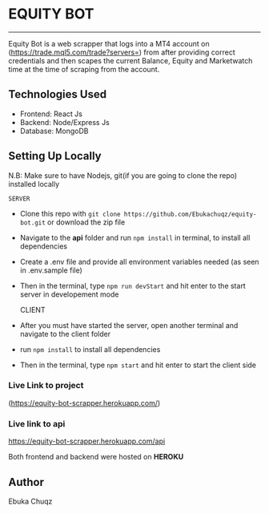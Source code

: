 # EQUITY BOT

---

Equity Bot is a web scrapper that logs into a MT4 account on (https://trade.mql5.com/trade?servers=) from after providing correct credentials and then scapes the current Balance, Equity and Marketwatch time at the time of scraping from the account.

## Technologies Used

- Frontend: React Js
- Backend: Node/Express Js
- Database: MongoDB

## Setting Up Locally

N.B: Make sure to have Nodejs, git(if you are going to clone the repo) installed locally

    SERVER

- Clone this repo with `git clone https://github.com/Ebukachuqz/equity-bot.git` or download the zip file
- Navigate to the **api** folder and run `npm install` in terminal, to install all dependencies
- Create a .env file and provide all environment variables needed (as seen in .env.sample file)
- Then in the terminal, type `npm run devStart` and hit enter to the start server in developement mode

  CLIENT

- After you must have started the server, open another terminal and navigate to the client folder
- run `npm install` to install all dependencies
- Then in the terminal, type `npm start` and hit enter to start the client side

### Live Link to project 
(https://equity-bot-scrapper.herokuapp.com/)

### Live link to api
https://equity-bot-scrapper.herokuapp.com/api

Both frontend and backend were hosted on **HEROKU**

## Author

Ebuka Chuqz
